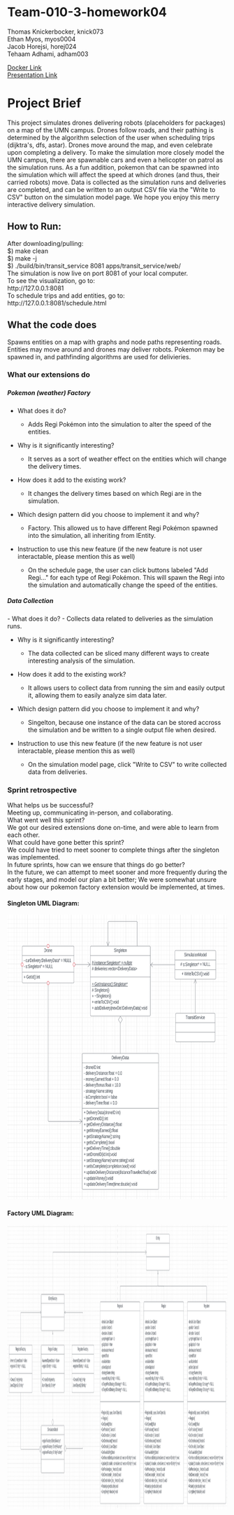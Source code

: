 # Team-010-3-homework04
Thomas Knickerbocker, knick073 <br>
Ethan Myos, myos0004 <br>
Jacob Horejsi, horej024 <br>
Tehaam Adhami, adham003 <br>

<a href=https://hub.docker.com/repository/docker/ethanmyos/csci-3081w-homework4>Docker Link</a> <br>
<a href=https://youtu.be/4wzit7IqTQY>Presentation Link</a>
<br>
<h1>Project Brief</h1>
<p>
This project simulates drones delivering robots (placeholders for packages) on a map of the UMN campus. Drones follow roads, and their pathing is determined by the algorithm selection of the user when scheduling trips (dijktra's, dfs, astar). Drones move around the map, and even celebrate upon completing a delivery. To make the simulation more closely model the UMN campus, there are spawnable cars and even a helicopter on patrol as the simulation runs. 
As a fun addition, pokemon that can be spawned into the simulation which will affect the speed at which drones (and thus, their carried robots) move. Data is collected as the simulation runs and deliveries are completed, and can be written to an output CSV file via the "Write to CSV" button on the simulation model page. We hope you enjoy this merry interactive delivery simulation.
</p>

<h2>How to Run: </h2>
<p>
After downloading/pulling: <br>
$) make clean <br>
$) make -j <br>
$) ./build/bin/transit_service 8081 apps/transit_service/web/ <br>
The simulation is now live on port 8081 of your local computer. <br>
To see the visualization, go to: <br>
http://127.0.0.1:8081  <br>
To schedule trips and add entities, go to: <br>
http://127.0.0.1:8081/schedule.html <br>
</p>

<h2>What the code does</h2>
Spawns entities on a map with graphs and node paths representing roads. Entities may move around and drones may deliver robots. Pokemon may be spawned in, and pathfinding algorithms are used for delivieries. 
<h3>What our extensions do<h3>
<h5>Pokemon (weather) Factory</h5>

- What does it do?
   - Adds Regi Pokémon into the simulation to alter the speed of the entities.
        
- Why is it significantly interesting?
   - It serves as a sort of weather effect on the entities which will change the delivery times.
        
- How does it add to the existing work?
   - It changes the delivery times based on which Regi are in the simulation.
            
        
- Which design pattern did you choose to implement it and why?
   - Factory. This allowed us to have different Regi Pokémon spawned into the simulation, all inheriting from IEntity.
    
- Instruction to use this new feature (if the new feature is not user interactable, please mention this as well)
   - On the schedule page, the user can click buttons labeled "Add Regi..." for each type of Regi Pokémon. This will spawn the Regi into the               simulation and automatically change the speed of the entities.
   
<h5>Data Collection</h5>
- What does it do?
   - Collects data related to deliveries as the simulation runs.
        
- Why is it significantly interesting?
   - The data collected can be sliced many different ways to create interesting analysis of the simulation.
        
- How does it add to the existing work?
   - It allows users to collect data from running the sim and easily output it, allowing them to easily analyze sim data later.
            
- Which design pattern did you choose to implement it and why?
   - Singelton, because one instance of the data can be stored accross the simulation and be written to a single output file when desired.
    
- Instruction to use this new feature (if the new feature is not user interactable, please mention this as well)
   - On the simulation model page, click "Write to CSV" to write collected data from deliveries.

<h3>Sprint retrospective</h3>
What helps us be successful?  <br>
    Meeting up, communicating in-person, and collaborating. <br>
What went well this sprint? <br>
    We got our desired extensions done on-time, and were able to learn from each other. <br>
What could have gone better this sprint? <br>
    We could have tried to meet sooner to complete things after the singleton was implemented. <br>
In future sprints, how can we ensure that things do go better? <br>
    In the future, we can attempt to meet sooner and more frequently during the early stages, and model our plan a bit better; We were somewhat unsure about how our pokemon factory extension would be implemented, at times.

<h4>Singleton UML Diagram:</h4>

<img src="pics/SingletonUML.png" alt="Singleton UML" width="650" height="650">

<h4>Factory UML Diagram:</h4>

<img src="pics/FactoryUML.png" alt="Factory UML" width="650" height="650">
